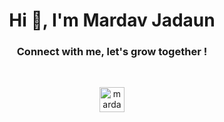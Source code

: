 <h1 align="center">Hi 👋, I'm Mardav Jadaun</h1>
<h3 align="center">Connect with me, let's grow together !</h3>
<br>
<p align="center"> <img src="https://komarev.com/ghpvc/?username=mardavsj&label=Profile%20views&color=0e75b6&style=flat" alt="mardavsj" height="40px"/></p>

